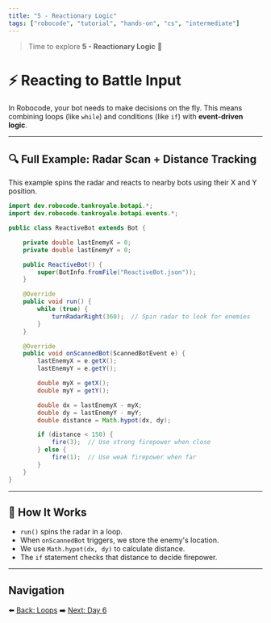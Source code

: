 ```yaml
---
title: "5 - Reactionary Logic"
tags: ["robocode", "tutorial", "hands-on", "cs", "intermediate"]
---
```


> Time to explore **5 - Reactionary Logic** 🤖

# ⚡ Reacting to Battle Input

In Robocode, your bot needs to make decisions on the fly. This means combining loops (like `while`) and conditions (like `if`) with **event-driven logic**.

---

## 🔍 Full Example: Radar Scan + Distance Tracking

This example spins the radar and reacts to nearby bots using their X and Y position.

```java
import dev.robocode.tankroyale.botapi.*;
import dev.robocode.tankroyale.botapi.events.*;

public class ReactiveBot extends Bot {

    private double lastEnemyX = 0;
    private double lastEnemyY = 0;

    public ReactiveBot() {
        super(BotInfo.fromFile("ReactiveBot.json"));
    }

    @Override
    public void run() {
        while (true) {
            turnRadarRight(360);  // Spin radar to look for enemies
        }
    }

    @Override
    public void onScannedBot(ScannedBotEvent e) {
        lastEnemyX = e.getX();
        lastEnemyY = e.getY();

        double myX = getX();
        double myY = getY();

        double dx = lastEnemyX - myX;
        double dy = lastEnemyY - myY;
        double distance = Math.hypot(dx, dy);

        if (distance < 150) {
            fire(3);  // Use strong firepower when close
        } else {
            fire(1);  // Use weak firepower when far
        }
    }
}
```

---

## 🧠 How It Works

* `run()` spins the radar in a loop.
* When `onScannedBot` triggers, we store the enemy's location.
* We use `Math.hypot(dx, dy)` to calculate distance.
* The `if` statement checks that distance to decide firepower.

---

## Navigation

⬅️ [Back: Loops](/robocode/Day-5/03_loops)
➡️ [Next: Day 6](/robocode/Day-6/index)
